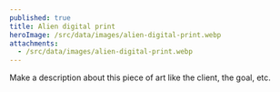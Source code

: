 ```yaml
---
published: true
title: Alien digital print
heroImage: /src/data/images/alien-digital-print.webp
attachments:
  - /src/data/images/alien-digital-print.webp
---
```

Make a description about this piece of art like the client, the goal, etc.